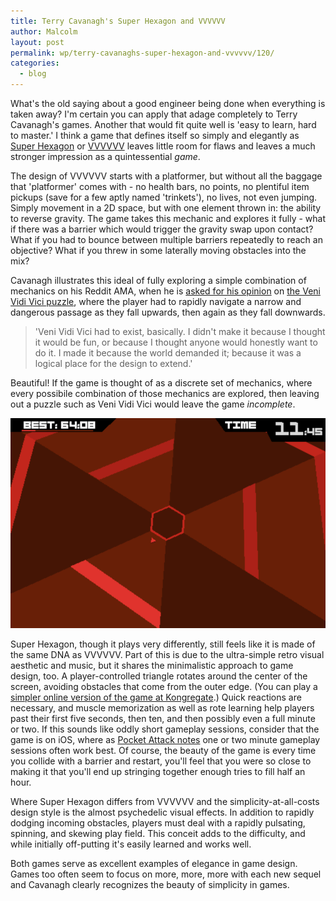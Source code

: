 ```yaml
---
title: Terry Cavanagh's Super Hexagon and VVVVVV
author: Malcolm
layout: post
permalink: wp/terry-cavanaghs-super-hexagon-and-vvvvvv/120/
categories:
  - blog
---
```

What's the old saying about a good engineer being done when everything is taken away? I'm certain you can apply that adage completely to Terry Cavanagh's games. Another that would fit quite well is 'easy to learn, hard to master.' I think a game that defines itself so simply and elegantly as [Super Hexagon][1] or [VVVVVV][2] leaves little room for flaws and leaves a much stronger impression as a quintessential *game*.

The design of VVVVVV starts with a platformer, but without all the baggage that 'platformer' comes with - no health bars, no points, no plentiful item pickups (save for a few aptly named 'trinkets'), no lives, not even jumping. Simply movement in a 2D space, but with one element thrown in: the ability to reverse gravity. The game takes this mechanic and explores it fully - what if there was a barrier which would trigger the gravity swap upon contact? What if you had to bounce between multiple barriers repeatedly to reach an objective? What if you threw in some laterally moving obstacles into the mix?

Cavanagh illustrates this ideal of fully exploring a simple combination of mechanics on his Reddit AMA, when he is [asked for his opinion][3] on [the Veni Vidi Vici puzzle][4], where the player had to rapidly navigate a narrow and dangerous passage as they fall upwards, then again as they fall downwards.

> 'Veni Vidi Vici had to exist, basically. I didn't make it because I thought it would be fun, or because I thought anyone would honestly want to do it. I made it because the world demanded it; because it was a logical place for the design to extend.'

Beautiful! If the game is thought of as a discrete set of mechanics, where every possibile combination of those mechanics are explored, then leaving out a puzzle such as Veni Vidi Vici would leave the game *incomplete*.

![Super Hexagon](/assets/superhexagon.png)

Super Hexagon, though it plays very differently, still feels like it is made of the same DNA as VVVVVV. Part of this is due to the ultra-simple retro visual aesthetic and music, but it shares the minimalistic approach to game design, too. A player-controlled triangle rotates around the center of the screen, avoiding obstacles that come from the outer edge. (You can play a [simpler online version of the game at Kongregate][5].) Quick reactions are necessary, and muscle memorization as well as rote learning help players past their first five seconds, then ten, and then possibly even a full minute or two. If this sounds like oddly short gameplay sessions, consider that the game is on iOS, where as [Pocket Attack notes][6] one or two minute gameplay sessions often work best. Of course, the beauty of the game is every time you collide with a barrier and restart, you'll feel that you were so close to making it that you'll end up stringing together enough tries to fill half an hour.

Where Super Hexagon differs from VVVVVV and the simplicity-at-all-costs design style is the almost psychedelic visual effects. In addition to rapidly dodging incoming obstacles, players must deal with a rapidly pulsating, spinning, and skewing play field. This conceit adds to the difficulty, and while initially off-putting it's easily learned and works well.

Both games serve as excellent examples of elegance in game design. Games too often seem to focus on more, more, more with each new sequel and Cavanagh clearly recognizes the beauty of simplicity in games.

[1]: http://distractionware.com/blog/2012/09/super-hexagon/
[2]: http://distractionware.com/blog/2010/01/level-complete/
[3]: http://www.reddit.com/r/IAmA/comments/zm05m/hello_im_independent_game_designer_terry_cavanagh/c65uc4g
[4]: http://www.youtube.com/watch?v=4CtiY5D6HCs
[5]: http://www.kongregate.com/games/TerryCavanagh_B/hexagon
[6]: http://pockettactics.com/2012/07/30/review-10000000/